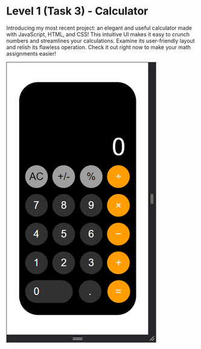 # Level 1 (Task 3) - Calculator

Introducing my most recent project: an elegant and useful calculator made with JavaScript, HTML, and CSS! This intuitive UI makes it easy to crunch numbers and streamlines your calculations. Examine its user-friendly layout and relish its flawless operation. Check it out right now to make your math assignments easier! 

![Calculator](./images/preview.png)